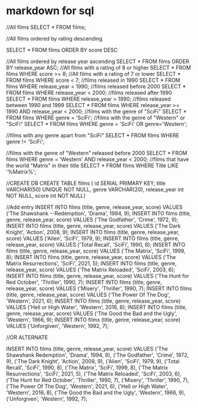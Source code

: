 # markdown for sql

//All films 
SELECT * FROM films;

//All films ordered by rating descending

SELECT * FROM films ORDER BY score DESC

//All films ordered by release year ascending
SELECT * FROM films ORDER BY release_year ASC;
//All films with a rating of 8 or higher
SELECT * FROM films WHERE score >= 8;
//All films with a rating of 7 or lower
SELECT * FROM films WHERE score < 7;
//films released in 1990
SELECT * FROM films WHERE release_year = 1990;
//films released before 2000
SELECT * FROM films WHERE release_year < 2000;
//films released after 1990
SELECT * FROM films WHERE release_year > 1990;
//films released between 1990 and 1999
SELECT * FROM films WHERE release_year >= 1990 AND release_year < 2000;
//films with the genre of "SciFi"
SELECT * FROM films WHERE genre = 'SciFi';
//films with the genre of "Western" or "SciFi"
SELECT * FROM films WHERE genre = 'SciFi' OR genre='Western';

//films with any genre apart from "SciFi"
SELECT * FROM films WHERE genre != 'SciFi';

//films with the genre of "Western" released before 2000
SELECT * FROM films WHERE genre = 'Western' AND release_year < 2000;
//films that have the world "Matrix" in their title
SELECT * FROM films WHERE Title LIKE '%Matrix%';

//CREATE DB
CREATE TABLE films (
    id SERIAL PRIMARY KEY,
    title VARCHAR(50) UNIQUE NOT NULL,
    genre VARCHAR(20),
    release_year int NOT NULL,
    score int NOT NULL)

//Add entry
INSERT INTO films (title, genre, release_year, score) VALUES ('The Shawshank --Redemption', 'Drama', 1994, 9);
INSERT INTO films (title, genre, release_year, score) VALUES ('The Godfather', 'Crime', 1972, 9);
INSERT INTO films (title, genre, release_year, score) VALUES ('The Dark Knight', 'Action', 2008, 9);
INSERT INTO films (title, genre, release_year, score) VALUES ('Alien', 'SciFi', 1979, 9);
INSERT INTO films (title, genre, release_year, score) VALUES ('Total Recall', 'SciFi', 1990, 8);
INSERT INTO films (title, genre, release_year, score) VALUES ('The Matrix', 'SciFi', 1999, 8);
INSERT INTO films (title, genre, release_year, score) VALUES ('The Matrix Resurrections', 'SciFi', 2021, 5);
INSERT INTO films (title, genre, release_year, score) VALUES ('The Matrix Reloaded', 'SciFi', 2003, 6);
INSERT INTO films (title, genre, release_year, score) VALUES ('The Hunt for Red October', 'Thriller', 1990, 7);
INSERT INTO films (title, genre, release_year, score) VALUES ('Misery', 'Thriller', 1990, 7);
INSERT INTO films (title, genre, release_year, score) VALUES ('The Power Of The Dog', 'Western', 2021, 6);
INSERT INTO films (title, genre, release_year, score) VALUES ('Hell or High Water', 'Western', 2016, 8);
INSERT INTO films (title, genre, release_year, score) VALUES ('The Good the Bad and the Ugly', 'Western', 1966, 9);
INSERT INTO films (title, genre, release_year, score) VALUES ('Unforgiven', 'Western', 1992, 7);

//OR ALTERNATE

INSERT INTO films (title, genre, release_year, score) 
VALUES 
('The Shawshank Redemption', 'Drama', 1994, 9),
('The Godfather', 'Crime', 1972, 9),
('The Dark Knight', 'Action', 2008, 9),
('Alien', 'SciFi', 1979, 9),
('Total Recall', 'SciFi', 1990, 8),
('The Matrix', 'SciFi', 1999, 8),
('The Matrix Resurrections', 'SciFi', 2021, 5),
('The Matrix Reloaded', 'SciFi', 2003, 6),
('The Hunt for Red October', 'Thriller', 1990, 7),
('Misery', 'Thriller', 1990, 7),
('The Power Of The Dog', 'Western', 2021, 6),
('Hell or High Water', 'Western', 2016, 8),
('The Good the Bad and the Ugly', 'Western', 1966, 9),
('Unforgiven', 'Western', 1992, 7);
